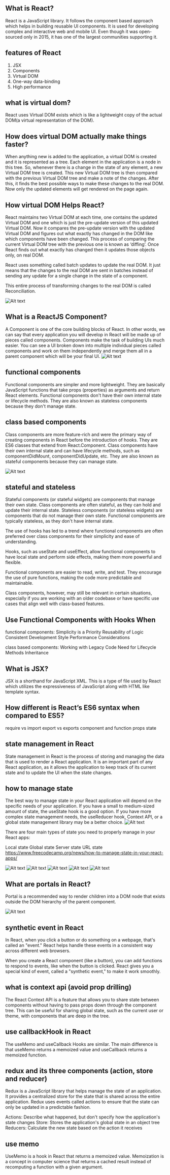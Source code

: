 ## What is React?

React is a JavaScript library.
It follows the component based approach which helps in building reusable UI components.
It is used for developing complex and interactive web and mobile UI.
Even though it was open-sourced only in 2015, it has one of the largest communities supporting it.

## features of React

1. JSX
2. Components
3. Virtual DOM
4. One-way data-binding
5. High performance

## what is virtual dom?

React uses Virtual DOM exists which is like a lightweight copy of the actual DOM(a virtual representation of the DOM).

## How does virtual DOM actually make things faster?

When anything new is added to the application, a virtual DOM is created and it is represented as a tree. Each element in the application is a node in this tree. So, whenever there is a change in the state of any element, a new Virtual DOM tree is created. This new Virtual DOM tree is then compared with the previous Virtual DOM tree and make a note of the changes. After this, it finds the best possible ways to make these changes to the real DOM. Now only the updated elements will get rendered on the page again.

## How virtual DOM Helps React?

React maintains two Virtual DOM at each time, one contains the updated Virtual DOM and one which is just the pre-update version of this updated Virtual DOM. Now it compares the pre-update version with the updated Virtual DOM and figures out what exactly has changed in the DOM like which components have been changed. This process of comparing the current Virtual DOM tree with the previous one is known as ‘diffing’. Once React finds out what exactly has changed then it updates those objects only, on real DOM.

React uses something called batch updates to update the real DOM. It just means that the changes to the real DOM are sent in batches instead of sending any update for a single change in the state of a component.

This entire process of transforming changes to the real DOM is called Reconciliation.

![Alt text](image.png)

## What is a ReactJS Component?

A Component is one of the core building blocks of React. In other words, we can say that every application you will develop in React will be made up of pieces called components. Components make the task of building UIs much easier. You can see a UI broken down into multiple individual pieces called components and work on them independently and merge them all in a parent component which will be your final UI.
![Alt text](image-1.png)

## functional components

Functional components are simpler and more lightweight.
They are basically JavaScript functions that take props (properties) as arguments and return React elements.
Functional components don't have their own internal state or lifecycle methods.
They are also known as stateless components because they don't manage state.

## class based components

Class components are more feature-rich and were the primary way of creating components in React before the introduction of hooks.
They are ES6 classes that extend from React.Component.
Class components have their own internal state and can have lifecycle methods, such as componentDidMount, componentDidUpdate, etc.
They are also known as stateful components because they can manage state.

![Alt text](image-6.png)

## stateful and stateless

Stateful components (or stateful widgets) are components that manage their own state. Class components are often stateful, as they can hold and update their internal state.
Stateless components (or stateless widgets) are components that do not manage their own state. Functional components are typically stateless, as they don't have internal state.

The use of hooks has led to a trend where functional components are often preferred over class components for their simplicity and ease of understanding.

Hooks, such as useState and useEffect, allow functional components to have local state and perform side effects, making them more powerful and flexible.

Functional components are easier to read, write, and test. They encourage the use of pure functions, making the code more predictable and maintainable.

Class components, however, may still be relevant in certain situations, especially if you are working with an older codebase or have specific use cases that align well with class-based features.

## Use Functional Components with Hooks When

functional components:
Simplicity is a Priority
Reusability of Logic
Consistent Development Style
Performance Considerations

class based components:
Working with Legacy Code
Need for Lifecycle Methods
Inheritance

## What is JSX?

JSX is a shorthand for JavaScript XML. This is a type of file used by React which utilizes the expressiveness of JavaScript along with HTML like template syntax.

## How different is React’s ES6 syntax when compared to ES5?

require vs import
export vs exports
component and function
props
state

## state management in React

State management in React is the process of storing and managing the data that is used to render a React application. It is an important part of any React application, as it allows the application to keep track of its current state and to update the UI when the state changes.

## how to manage state

The best way to manage state in your React application will depend on the specific needs of your application. If you have a small to medium-sized amount of state, the useState hook is a good option. If you have more complex state management needs, the useReducer hook, Context API, or a global state management library may be a better choice.
![Alt text](image-2.png)

There are four main types of state you need to properly manage in your React apps:

Local state
Global state
Server state
URL state
https://www.freecodecamp.org/news/how-to-manage-state-in-your-react-apps/

![Alt text](image-3.png)
![Alt text](image-4.png)
![Alt text](image-5.png)
![Alt text](image-7.png)
![Alt text](image-8.png)

## What are portals in React?

Portal is a recommended way to render children into a DOM node that exists outside the DOM hierarchy of the parent component.

![Alt text](image-9.png)

## synthetic event in React

In React, when you click a button or do something on a webpage, that's called an "event." React helps handle these events in a consistent way across different web browsers.

When you create a React component (like a button), you can add functions to respond to events, like when the button is clicked. React gives you a special kind of event, called a "synthetic event," to make it work smoothly.

## what is context api (avoid prop drilling)

The React Context API is a feature that allows you to share state between components without having to pass props down through the component tree. This can be useful for sharing global state, such as the current user or theme, with components that are deep in the tree.

## use callbackHook in React

The useMemo and useCallback Hooks are similar. The main difference is that useMemo returns a memoized value and useCallback returns a memoized function.

## redux and its three components (action, store and reducer)

Redux is a JavaScript library that helps manage the state of an application. It provides a centralized store for the state that is shared across the entire application. Redux uses events called actions to ensure that the state can only be updated in a predictable fashion.

Actions: Describe what happened, but don't specify how the application's state changes
Store: Stores the application's global state in an object tree
Reducers: Calculate the new state based on the action it receives

## use memo

UseMemo is a hook in React that returns a memoized value. Memoization is a concept in computer science that returns a cached result instead of recomputing a function with a given argument.
